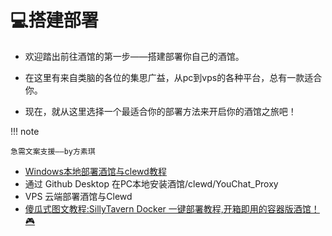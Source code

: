 # 💻搭建部署

- 欢迎踏出前往酒馆的第一步——搭建部署你自己的酒馆。

- 在这里有来自类脑的各位的集思广益，从pc到vps的各种平台，总有一款适合你。

- 现在，就从这里选择一个最适合你的部署方法来开启你的酒馆之旅吧！

!!! note

	急需文案支援——by方素琪

- [Windows本地部署酒馆与clewd教程](silly.md)
- 通过 Github Desktop 在PC本地安装酒馆/clewd/YouChat_Proxy
- VPS 云端部署酒馆与Clewd
- [傻瓜式图文教程:SillyTavern Docker 一键部署教程,开箱即用的容器版酒馆！🎮](gitdesk.md)
